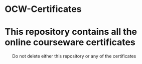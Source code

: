 # OCW-Certificates
<h1>This repository contains all the online courseware certificates</h1>
<ul>Do not delete either this repository or any of the certificates</ul>
